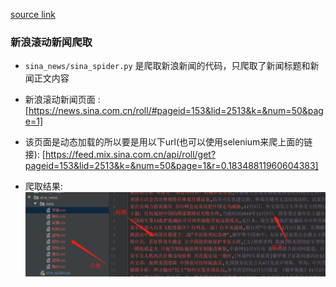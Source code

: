 [source link](https://github.com/lwd45/spider)

### 新浪滚动新闻爬取
* `sina_news/sina_spider.py` 是爬取新浪新闻的代码，只爬取了新闻标题和新闻正文内容

* 新浪滚动新闻页面 : 
[https://news.sina.com.cn/roll/#pageid=153&lid=2513&k=&num=50&page=1]

* 该页面是动态加载的所以要是用以下url(也可以使用selenium来爬上面的链接):
[https://feed.mix.sina.com.cn/api/roll/get?pageid=153&lid=2513&k=&num=50&page=1&r=0.18348811960604383]

* 爬取结果:
![sina iamge](result_images/sina_news.png)
